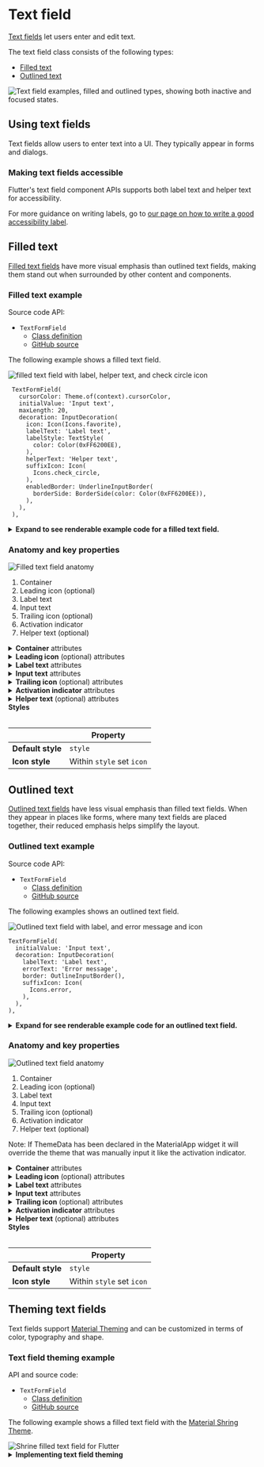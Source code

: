 <!--docs:
title: "Material Text Field"
layout: detail
section: components
excerpt: "A customizable text field component with updated visual styles."
iconId: 
path: /catalog/material-text-field/
-->

# Text field

[Text fields](https://material.io/components/text-fields) let users enter and edit text.

The text field class consists of the following types:

* [Filled text](#filled-text)
* [Outlined text](#outlined-text)

<img src="assets/text-field-generic.png" alt="Text field examples, filled and outlined types, showing both inactive and focused states.">

## Using text fields

Text fields allow users to enter text into a UI. They typically appear in forms and dialogs.

### Making text fields accessible

Flutter's text field component APIs supports both label text and helper text for accessibility. 

For more guidance on writing labels, go to [our page on how to write a good accessibility label](https://material.io/design/usability/accessibility.html#writing).


## Filled text

[Filled text fields](https://material.io/components/text-fields/#filled-text-field) have more visual emphasis than outlined text fields, making them stand out when surrounded by other content and components.

### Filled text example

Source code API:

* `TextFormField` 
  * [Class definition](https://api.flutter.dev/flutter/material/TextFormField-class.html)
  * [GitHub source](https://github.com/flutter/flutter/blob/master/packages/flutter/lib/src/material/text_form_field.dart)

The following example shows a filled text field.

<img src="assets/filled_text_field_form.png" alt="filled text field with label, helper text, and check circle icon">

```
 TextFormField(
   cursorColor: Theme.of(context).cursorColor,
   initialValue: 'Input text',
   maxLength: 20,
   decoration: InputDecoration(
     icon: Icon(Icons.favorite),
     labelText: 'Label text',
     labelStyle: TextStyle(
       color: Color(0xFF6200EE),
     ),
     helperText: 'Helper text',
     suffixIcon: Icon(
       Icons.check_circle,
     ),
     enabledBorder: UnderlineInputBorder(
       borderSide: BorderSide(color: Color(0xFF6200EE)),
     ),
   ),
 ),
```

<details><summary><b>Expand to see renderable example code for a filled text field.</b></summary>

To test code copy and paste code into [dartpad.dev](https://dartpad.dev/).

```
// Copyright (c) 2020, the Dart project authors.  Please see the AUTHORS file
// for details. All rights reserved. Use of this source code is governed by a
// BSD-style license that can be found in the LICENSE file.
import 'package:flutter/material.dart';

void main() => runApp(MyApp());

class MyApp extends StatelessWidget {
  @override
  Widget build(BuildContext context) {
    return MaterialApp(
      title: 'Flutter Demo',
      debugShowCheckedModeBanner: false,
      home: MyHomePage(title: 'Flutter Demo Text Page'),
    );
  }
}

class MyHomePage extends StatefulWidget {
  MyHomePage({Key key, this.title}) : super(key: key);

  final String title;

  @override
  _MyHomePageState createState() => _MyHomePageState();
}

class _MyHomePageState extends State<MyHomePage> {
  Widget build(BuildContext context) {
    return Scaffold(
      body: TextFormField(
        cursorColor: Theme.of(context).cursorColor,
        initialValue: 'Input text',
        maxLength: 20,
        decoration: InputDecoration(
          icon: Icon(Icons.favorite),
          labelText: 'Label text',
          labelStyle: TextStyle(
            color: Color(0xFF6200EE),
          ),
          helperText: 'Helper text',
          suffixIcon: Icon(
            Icons.check_circle,
          ),
          enabledBorder: UnderlineInputBorder(
            borderSide: BorderSide(color: Color(0xFF6200EE)),
          ),
        ),
      ),
    );
  }
}
```
</details>

### Anatomy and key properties

![Filled text field anatomy](assets/textfields_filled_anatomy.png)

1. Container
1. Leading icon (optional)
1. Label text
1. Input text
1. Trailing icon (optional)
1. Activation indicator
1. Helper text (optional)

<details>
<summary><b>Container</b> attributes</summary>
<br>

| &nbsp; | Property | 
| --- | --- | 
| **Color** | style |
| **Stroke color** | `decoration`, inside `decoration` set the parameter `border`: `disabledBorder`, `enabledBorder`, `errorBorder`, `focusedBorder`, `focusedErrorBorder`|
| **Stroke width** | `decoration`, inside `decoration` set the parameter `border`: `disabledBorder`, `enabledBorder`, `errorBorder`, `focusedBorder`, `focusedErrorBorder`|
| **Shape** | decoration, inside `decoration` set the parameter `border`: `disabledBorder`, `enabledBorder`, `errorBorder`, `focusedBorder`, `focusedErrorBorder`|
| **Elevation** | N/A|
| **Ripple color** | N/A|

</details>


<details>
<summary><b>Leading icon</b> (optional) attributes</summary>
<br>

| &nbsp; | Property |
| --- | --- |
| **Icon** | Use `decoration`, within `decoration` set the `icon` property|
| **Color** | When creating the `icon` property you can set the `color` parameter|
| **Size** | When creating the `icon` property you can set the `size` parameter|
| **Gravity** | N/A |
| **Padding** | N/A |


</details>


<details>
<summary><b>Label text</b> attributes</summary>
<br>

| &nbsp; | Property |
| --- | --- | 
| **Label text** | Use `decoration`, within `decoration` set `labelText` property |
| **Typography** | Use `decoration`, within `decoration` set `labelStyle` property |
| **Color** | Use `decoration`, within `decoration` set `labelStyle` property |

</details>


<details>
<summary><b>Input text</b> attributes</summary>
<br>

| &nbsp; | Property |
| --- | --- |
| **Label text** | `initialValue` |
| **Typography** | `style` |
| **Color** | `style` |

</details>


<details>
<summary><b>Trailing icon</b> (optional) attributes</summary>
<br>

| &nbsp; | Property |
| --- | --- |
| **Icon** | Use `decoration`, within `decoration` use `suffixIcon` property|
| **Color** | When creating the `suffixIcon` property you can set the `color` parameter|
| **Size** | When creating the `suffixIcon` property you can set the `size` parameter|
| **Gravity** | N/A |
| **Padding** | N/A |

</details>


<details>
<summary><b>Activation indicator</b> attributes</summary>
<br>

| &nbsp; | Property|
| --- | --- |
| **Stroke color** | Use `decoration`, within `decoration` set `FocusBorder`|
| **Stroke width** | Use `decoration`, within `decoration` set `FocusBorder`|
| **Ripple color** | N/A|

</details>


<details>
<summary><b>Helper text</b> (optional) attributes</summary>
<br>

| &nbsp; | Property|
| --- | --- |
| **Label text** | Use `decoration`, within `decoration` set `helperText` property |
| **Typography** | Use `decoration`, within `decoration` set `helperStyle` property |
| **Color** | Use `decoration`, within `decoration` set `helperStyle` property |

</details>

<summary><b>Styles</b></summary>
<br>

| &nbsp; | Property |
| --- | --- |
| **Default style** | `style` |
| **Icon style** | Within `style` set `icon` |

</details>

## Outlined text

[Outlined text fields](https://material.io/components/text-fields/#outlined-text-field) have less visual emphasis than filled text fields. When they appear in places like forms, where many text fields are placed together, their reduced emphasis helps simplify the layout.

### Outlined text example

Source code API:

* `TextFormField` 
  * [Class definition](https://api.flutter.dev/flutter/material/TextFormField-class.html)
  * [GitHub source](https://github.com/flutter/flutter/blob/master/packages/flutter/lib/src/material/text_form_field.dart)

The following examples shows an outlined text field.

<img src="assets/outline_text_field_form.png" alt="Outlined text field with label, and error message and icon">

```
TextFormField(
  initialValue: 'Input text',
  decoration: InputDecoration(
    labelText: 'Label text',
    errorText: 'Error message',
    border: OutlineInputBorder(),
    suffixIcon: Icon(
      Icons.error,
    ),
  ),
),
```

<details><summary><b>Expand for see renderable example code for an outlined text field.</b></summary>
 
 To test code copy and paste code into [dartpad.dev](https://dartpad.dev/).


```
// Copyright (c) 2020, the Dart project authors.  Please see the AUTHORS file
// for details. All rights reserved. Use of this source code is governed by a
// BSD-style license that can be found in the LICENSE file.

import 'package:flutter/material.dart';

void main() => runApp(MyApp());

class MyApp extends StatelessWidget {
  @override
  Widget build(BuildContext context) {
    return MaterialApp(
      title: 'Flutter Demo',
      debugShowCheckedModeBanner: false,
      home: MyHomePage(title: 'Flutter Demo Text Page'),
    );
  }
}

class MyHomePage extends StatefulWidget {
  MyHomePage({Key key, this.title}) : super(key: key);

  final String title;

  @override
  _MyHomePageState createState() => _MyHomePageState();
}

class _MyHomePageState extends State<MyHomePage> {
  Widget build(BuildContext context) {
    return Scaffold(
      body: TextFormField(
        initialValue: 'Input text',
        decoration: InputDecoration(
          labelText: 'Label text',
          errorText: 'Error message',
          border: OutlineInputBorder(),
          suffixIcon: Icon(
            Icons.error,
          ),
        ),
      ),
    );
  }
}
```
</details>

### Anatomy and key properties

![Outlined text field anatomy](assets/textfields_outlined_anatomy.png)

1. Container
1. Leading icon (optional)
1. Label text
1. Input text
1. Trailing icon (optional)
1. Activation indicator
1. Helper text (optional)

Note: If ThemeData has been declared in the MaterialApp widget it will override the theme that was manually input it like the activation indicator.

<details>
<summary><b>Container</b> attributes</summary>
<br>

| &nbsp; | Property |
| --- | --- |
| **Color** | `style` |
| **Stroke color** | `decoration`, within `decoration` set the parameter `border`: `disabledBorder`, `enabledBorder`, `errorBorder`, `focusedBorder`, `focusedErrorBorder`|
| **Stroke width** | `decoration`, within `decoration` set the parameter `border`: `disabledBorder`, `enabledBorder`, `errorBorder`, `focusedBorder`, `focusedErrorBorder`|
| **Shape** | `decoration`, within `decoration` set the parameter `border`: `disabledBorder`, `enabledBorder`, `errorBorder`, `focusedBorder`, `focusedErrorBorder`|
| **Elevation** | N/A|
| **Ripple color** | N/A|

</details>


<details>
<summary><b>Leading icon</b> (optional) attributes</summary>
<br>

| &nbsp; | Property |
| --- | --- |
| **Icon** | Use `decoration`, within `decoration` set `icon` property|
| **Color** | When creating the `icon` property set the `color` parameter|
| **Size** | When creating the `icon` property set the `size` parameter|
| **Gravity** | N/A |
| **Padding** | N/A |


</details>


<details>
<summary><b>Label text</b> attributes</summary>
<br>

| &nbsp; | Property |
| --- | --- |
| **Label text** | Use `decoration`, within `decoration` set `labelText` property |
| **Typography** | Use `decoration`, within `decoration` set `labelStyle` property |
| **Color** | Use `decoration`, within `decoration` set `labelStyle` property |

</details>


<details>
<summary><b>Input text</b> attributes</summary>
<br>

| &nbsp; | Property |
| --- | --- |
| **Label text** | `initialValue` |
| **Typography** | `style` |
| **Color** | `style` |

</details>


<details>
<summary><b>Trailing icon</b> (optional) attributes</summary>
<br>

| &nbsp; | Property |
| --- | --- |
| **Icon** | Use `decoration`, within `decoration` set `suffixIcon` property|
| **Color** | When creating the `suffixIcon` property set the `color` parameter|
| **Size** | When creating the `suffixIcon` property set the `size` parameter|
| **Gravity** | N/A |
| **Padding** | N/A |

</details>


<details>
<summary><b>Activation indicator</b> attributes</summary>
<br>

| &nbsp; | Property |
| --- | --- |
| **Stroke color** | Use `decoration`, within `decoration` set `FocusBorder`|
| **Stroke width** | Use `decoration`, within `decoration` set `FocusBorder`|
| **Ripple color** | N/A|

</details>


<details>
<summary><b>Helper text</b> (optional) attributes</summary>
<br>

| &nbsp; | Property |
| --- | --- |
| **Label text** | Use `decoration`, within `decoration` set `helperText` property |
| **Typography** | Use `decoration`, within `decoration` set `helperStyle` property |
| **Color** | Use `decoration`, within `decoration` set `helperStyle` property |

</details>

<summary><b>Styles</b></summary>
<br>

| &nbsp; | Property |
| --- | --- |
| **Default style** | `style` |
| **Icon style** | Within `style` set `icon` |

</details>

## Theming text fields

Text fields support [Material Theming](https://material.io/components/text-fields/#theming) and can be customized in terms of color, typography and shape.

### Text field theming example

API and source code:

* `TextFormField` 
  * [Class definition](https://api.flutter.dev/flutter/material/TextFormField-class.html)
  * [GitHub source](https://github.com/flutter/flutter/blob/master/packages/flutter/lib/src/material/text_form_field.dart)
    
The following example shows a filled text field with the [Material Shring Theme](ttps://material.io/design/material-studies/shrine.html).

<img src="assets/shrine_text_field_form.png" alt="Shrine filled text field for Flutter">

<details>
<summary><b>Implementing text field theming</b></summary>

To test code copy and paste code into [dartpad.dev](https://dartpad.dev/)
```

// Copyright (c) 2020, the Dart project authors.  Please see the AUTHORS file
// for details. All rights reserved. Use of this source code is governed by a
// BSD-style license that can be found in the LICENSE file.

import 'package:flutter/material.dart';

void main() => runApp(MyApp());

class MyApp extends StatelessWidget {
  @override
  Widget build(BuildContext context) {
    return MaterialApp(
      title: 'Flutter Demo',
      debugShowCheckedModeBanner: false,
      theme: _buildShrineTheme(),
      home: MyHomePage(title: 'Flutter Demo Text Page'),
    );
  }
}

class MyHomePage extends StatefulWidget {
  MyHomePage({Key key, this.title}) : super(key: key);

  final String title;

  @override
  _MyHomePageState createState() => _MyHomePageState();
}

class _MyHomePageState extends State<MyHomePage> {
  Widget build(BuildContext context) {
    return Scaffold(
      body: Column(children: [
        TextFormField(
          cursorColor: Theme.of(context).cursorColor,
          initialValue: 'Input text',
          maxLength: 20,
          decoration: InputDecoration(
            icon: Icon(Icons.favorite),
            labelText: 'Label text',
            helperText: 'Helper text',
            suffixIcon: Icon(
              Icons.check_circle,
            ),
          ),
        ),
        TextFormField(
          cursorColor: Theme.of(context).cursorColor,
          initialValue: 'Input text',
          maxLength: 20,
          decoration: InputDecoration(
            icon: Icon(Icons.favorite),
            labelText: 'Label text',
            helperText: 'Helper text',
            errorText: 'Error message',
            suffixIcon: Icon(
              Icons.error,
            ),
          ),
        ),
      ]),
    );
  }
}

IconThemeData _customIconTheme(IconThemeData original) {
  return original.copyWith(color: shrineBrown900);
}

ThemeData _buildShrineTheme() {
  final ThemeData base = ThemeData.light();
  return base.copyWith(
    colorScheme: _shrineColorScheme,
    accentColor: shrineBrown900,
    primaryColor: shrinePink100,
    buttonColor: shrinePink100,
    scaffoldBackgroundColor: shrineBackgroundWhite,
    cardColor: shrineBackgroundWhite,
    textSelectionColor: shrinePink100,
    errorColor: shrineErrorRed,
    buttonTheme: const ButtonThemeData(
      colorScheme: _shrineColorScheme,
      textTheme: ButtonTextTheme.normal,
    ),
    primaryIconTheme: _customIconTheme(base.iconTheme),
    textTheme: _buildShrineTextTheme(base.textTheme),
    primaryTextTheme: _buildShrineTextTheme(base.primaryTextTheme),
    accentTextTheme: _buildShrineTextTheme(base.accentTextTheme),
    iconTheme: _customIconTheme(base.iconTheme),
  );
}

TextTheme _buildShrineTextTheme(TextTheme base) {
  return base
      .copyWith(
        headline: base.headline.copyWith(
          fontWeight: FontWeight.w500,
          letterSpacing: defaultLetterSpacing,
        ),
        title: base.title.copyWith(
          fontSize: 18,
          letterSpacing: defaultLetterSpacing,
        ),
        caption: base.caption.copyWith(
          fontWeight: FontWeight.w400,
          fontSize: 14,
          letterSpacing: defaultLetterSpacing,
        ),
        body2: base.body2.copyWith(
          fontWeight: FontWeight.w500,
          fontSize: 16,
          letterSpacing: defaultLetterSpacing,
        ),
        body1: base.body1.copyWith(
          letterSpacing: defaultLetterSpacing,
        ),
        subhead: base.subhead.copyWith(
          letterSpacing: defaultLetterSpacing,
        ),
        display1: base.display1.copyWith(
          letterSpacing: defaultLetterSpacing,
        ),
        button: base.button.copyWith(
          fontWeight: FontWeight.w500,
          fontSize: 14,
          letterSpacing: defaultLetterSpacing,
        ),
      )
      .apply(
        fontFamily: 'Rubik',
        displayColor: shrineBrown900,
        bodyColor: shrineBrown900,
      );
}

const ColorScheme _shrineColorScheme = ColorScheme(
  primary: shrinePink100,
  primaryVariant: shrineBrown900,
  secondary: shrinePink50,
  secondaryVariant: shrineBrown900,
  surface: shrineSurfaceWhite,
  background: shrineBackgroundWhite,
  error: shrineErrorRed,
  onPrimary: shrineBrown900,
  onSecondary: shrineBrown900,
  onSurface: shrineBrown900,
  onBackground: shrineBrown900,
  onError: shrineSurfaceWhite,
  brightness: Brightness.light,
);

const Color shrinePink50 = Color(0xFFFEEAE6);
const Color shrinePink100 = Color(0xFFFEDBD0);
const Color shrinePink300 = Color(0xFFFBB8AC);
const Color shrinePink400 = Color(0xFFEAA4A4);

const Color shrineBrown900 = Color(0xFF442B2D);
const Color shrineBrown600 = Color(0xFF7D4F52);

const Color shrineErrorRed = Color(0xFFC5032B);

const Color shrineSurfaceWhite = Color(0xFFFFFBFA);
const Color shrineBackgroundWhite = Colors.white;

const defaultLetterSpacing = 0.03;

```
</details>
